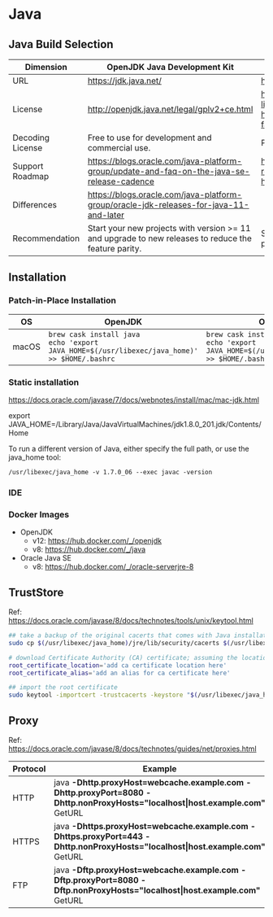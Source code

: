 <!-- markdownlint-disable MD033 -->

# Java

## Java Build Selection

| Dimension        | OpenJDK Java Development Kit                                                                         | Oracle Java Standard Edition Development Kit                                                                                                                           |
| ---------------- | ---------------------------------------------------------------------------------------------------- | ---------------------------------------------------------------------------------------------------------------------------------------------------------------------- |
| URL              | <https://jdk.java.net/>                                                                              | <https://www.oracle.com/technetwork/java/javase/overview/index.html>                                                                                                   |
| License          | <http://openjdk.java.net/legal/gplv2+ce.html>                                                        | <https://www.oracle.com/technetwork/java/javase/terms/license/javase-license.html> <br> <https://www.oracle.com/technetwork/java/javase/overview/oracle-jdk-faqs.html> |
| Decoding License | Free to use for development and commercial use.                                                      | Permitted to use at free of cost for Development Use.                                                                                                                  |
| Support Roadmap  | <https://blogs.oracle.com/java-platform-group/update-and-faq-on-the-java-se-release-cadence>         | <https://www.oracle.com/technetwork/java/java-se-support-roadmap.html> <br> <https://www.oracle.com/support/lifetime-support/>                                         |
| Differences      | <https://blogs.oracle.com/java-platform-group/oracle-jdk-releases-for-java-11-and-later>             |
| Recommendation   | Start your new projects with version >= 11 and upgrade to new releases to reduce the feature parity. | Start your development with version >= 11 and stick to LTS for production support.                                                                                     |

## Installation

### Patch-in-Place Installation

| OS    | OpenJDK                                                                                            | Oracle JDK                                                                                               |
| ----- | -------------------------------------------------------------------------------------------------- | -------------------------------------------------------------------------------------------------------- |
| macOS | `brew cask install java` <br> `echo 'export JAVA_HOME=$(/usr/libexec/java_home)' >> $HOME/.bashrc` | `brew cask install oracle-jdk` <br> `echo 'export JAVA_HOME=$(/usr/libexec/java_home)' >> $HOME/.bashrc` |

### Static installation

<https://docs.oracle.com/javase/7/docs/webnotes/install/mac/mac-jdk.html>

export JAVA_HOME=/Library/Java/JavaVirtualMachines/jdk1.8.0_201.jdk/Contents/Home

To run a different version of Java, either specify the full path, or use the java_home tool:

`/usr/libexec/java_home -v 1.7.0_06 --exec javac -version`

### IDE

### Docker Images

- OpenJDK
  - v12: <https://hub.docker.com/_/openjdk>
  - v8: <https://hub.docker.com/_/java>
- Oracle Java SE
  - v8: <https://hub.docker.com/_/oracle-serverjre-8>

## TrustStore

Ref: <https://docs.oracle.com/javase/8/docs/technotes/tools/unix/keytool.html>

```bash
## take a backup of the original cacerts that comes with Java installation.
sudo cp $(/usr/libexec/java_home)/jre/lib/security/cacerts $(/usr/libexec/java_home)/jre/lib/security/cacerts_bkp_$(date +%F)

# download Certificate Authority (CA) certificate; assuming the location to be ca_certificate_location
root_certificate_location='add ca certificate location here'
root_certificate_alias='add an alias for ca certificate here'

## import the root certificate
sudo keytool -importcert -trustcacerts -keystore "$(/usr/libexec/java_home)/jre/lib/security/cacerts" -storepass "changeit" -alias "$root_certificate_alias" -file "$root_certificate_location"
```

## Proxy

Ref: <https://docs.oracle.com/javase/8/docs/technotes/guides/net/proxies.html>

| Protocol | Example                                                                                                                         |
| -------- | ------------------------------------------------------------------------------------------------------------------------------- |
| HTTP     | java **-Dhttp.proxyHost=webcache.example.com -Dhttp.proxyPort=8080 -Dhttp.nonProxyHosts="localhost\|host.example.com"** GetURL  |
| HTTPS    | java **-Dhttps.proxyHost=webcache.example.com -Dhttps.proxyPort=443 -Dhttp.nonProxyHosts="localhost\|host.example.com"** GetURL |
| FTP      | java **-Dftp.proxyHost=webcache.example.com -Dftp.proxyPort=8080 -Dftp.nonProxyHosts="localhost\|host.example.com"** GetURL     |
